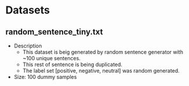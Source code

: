 # Datasets

## random_sentence_tiny.txt
  - Description
    - This dataset is beig generated by random sentence generator with ~100 unique sentences.
    - This rest of sentence is being duplicated.
    - The label set [positive, negative, neutral] was random generated.
  - Size: 100 dummy samples
